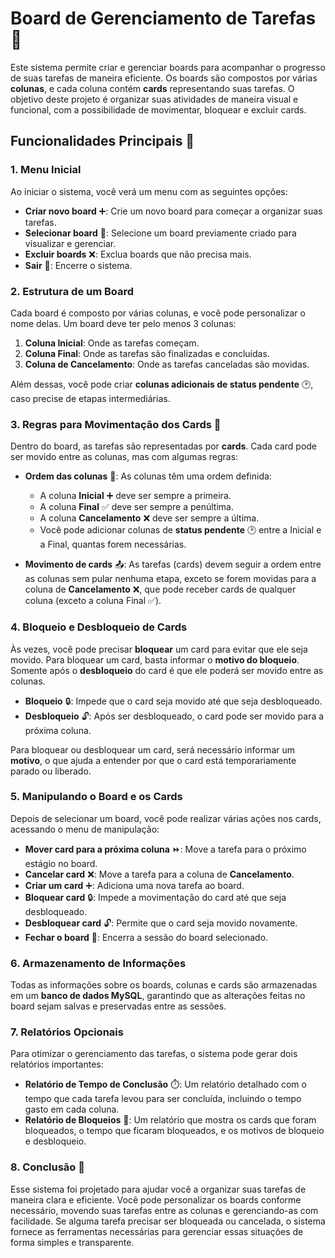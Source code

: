 # Board de Gerenciamento de Tarefas 📝

Este sistema permite criar e gerenciar boards para acompanhar o progresso de suas tarefas de maneira eficiente. Os boards são compostos por várias **colunas**, e cada coluna contém **cards** representando suas tarefas. O objetivo deste projeto é organizar suas atividades de maneira visual e funcional, com a possibilidade de movimentar, bloquear e excluir cards.

## Funcionalidades Principais 🚀

### 1. **Menu Inicial**
Ao iniciar o sistema, você verá um menu com as seguintes opções:

- **Criar novo board** ➕: Crie um novo board para começar a organizar suas tarefas.
- **Selecionar board** 📂: Selecione um board previamente criado para visualizar e gerenciar.
- **Excluir boards** ❌: Exclua boards que não precisa mais.
- **Sair** 🚪: Encerre o sistema.

### 2. **Estrutura de um Board**
Cada board é composto por várias colunas, e você pode personalizar o nome delas. Um board deve ter pelo menos 3 colunas:

1. **Coluna Inicial**: Onde as tarefas começam.
2. **Coluna Final**: Onde as tarefas são finalizadas e concluídas.
3. **Coluna de Cancelamento**: Onde as tarefas canceladas são movidas.

Além dessas, você pode criar **colunas adicionais de status pendente** 🕑, caso precise de etapas intermediárias.

### 3. **Regras para Movimentação dos Cards** 🔄
Dentro do board, as tarefas são representadas por **cards**. Cada card pode ser movido entre as colunas, mas com algumas regras:

- **Ordem das colunas** 🔢: As colunas têm uma ordem definida:
  - A coluna **Inicial** ➕ deve ser sempre a primeira.
  - A coluna **Final** ✅ deve ser sempre a penúltima.
  - A coluna **Cancelamento** ❌ deve ser sempre a última.
  - Você pode adicionar colunas de **status pendente** 🕑 entre a Inicial e a Final, quantas forem necessárias.

- **Movimento de cards** 📤: As tarefas (cards) devem seguir a ordem entre as colunas sem pular nenhuma etapa, exceto se forem movidas para a coluna de **Cancelamento** ❌, que pode receber cards de qualquer coluna (exceto a coluna Final ✅).

### 4. **Bloqueio e Desbloqueio de Cards**
Às vezes, você pode precisar **bloquear** um card para evitar que ele seja movido. Para bloquear um card, basta informar o **motivo do bloqueio**. Somente após o **desbloqueio** do card é que ele poderá ser movido entre as colunas.

- **Bloqueio** 🔒: Impede que o card seja movido até que seja desbloqueado.
- **Desbloqueio** 🔓: Após ser desbloqueado, o card pode ser movido para a próxima coluna.

Para bloquear ou desbloquear um card, será necessário informar um **motivo**, o que ajuda a entender por que o card está temporariamente parado ou liberado.

### 5. **Manipulando o Board e os Cards**
Depois de selecionar um board, você pode realizar várias ações nos cards, acessando o menu de manipulação:

- **Mover card para a próxima coluna** ⏩: Move a tarefa para o próximo estágio no board.
- **Cancelar card** ❌: Move a tarefa para a coluna de **Cancelamento**.
- **Criar um card** ➕: Adiciona uma nova tarefa ao board.
- **Bloquear card** 🔒: Impede a movimentação do card até que seja desbloqueado.
- **Desbloquear card** 🔓: Permite que o card seja movido novamente.
- **Fechar o board** 🚪: Encerra a sessão do board selecionado.

### 6. **Armazenamento de Informações**
Todas as informações sobre os boards, colunas e cards são armazenadas em um **banco de dados MySQL**, garantindo que as alterações feitas no board sejam salvas e preservadas entre as sessões.

### 7. **Relatórios Opcionais**
Para otimizar o gerenciamento das tarefas, o sistema pode gerar dois relatórios importantes:

- **Relatório de Tempo de Conclusão** ⏱️: Um relatório detalhado com o tempo que cada tarefa levou para ser concluída, incluindo o tempo gasto em cada coluna.
- **Relatório de Bloqueios** 🚫: Um relatório que mostra os cards que foram bloqueados, o tempo que ficaram bloqueados, e os motivos de bloqueio e desbloqueio.

### 8. **Conclusão 🎯**
Esse sistema foi projetado para ajudar você a organizar suas tarefas de maneira clara e eficiente. Você pode personalizar os boards conforme necessário, movendo suas tarefas entre as colunas e gerenciando-as com facilidade. Se alguma tarefa precisar ser bloqueada ou cancelada, o sistema fornece as ferramentas necessárias para gerenciar essas situações de forma simples e transparente.

